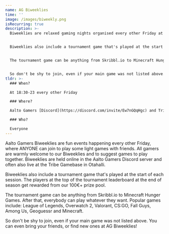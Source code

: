 ```yaml
---
name: AG Biweeklies
time: ''
image: /images/biweekly.png
isRecurring: true
description: >-
  Biweeklies are relaxed gaming nights organised every other Friday at 18:30 onwards. At biweeklies, you can count on having fun and making new friends.


  Biweeklies also include a tournament game that's played at the start of each session. The players at the top of the tournament leaderboard at the end of season get rewarded from our 100€+ prize pool. 


  The tournament game can be anything from Skribbl.io to Minecraft Hunger Games. After that, everybody can play whatever they want. Popular games include: League of Legends, Overwatch 2, Valorant, CS:GO, Fall Guys, Among Us, Geoguessr and Minecraft. 


  So don't be shy to join, even if your main game was not listed above. You can even bring your friends, or find new ones at AG Biweeklies!
tldr: >-
  ### When?

  At 18:30-23 every other Friday

  ### Where?

  Aalto Gamers [Discord](https://discord.com/invite/Ew7nGQqHgc) and Tribe Gamebase

  ### Who?

  Everyone
---
```


Aalto Gamers Biweeklies are fun events happening every other Friday, where ANYONE can join to play some light games with friends. All gamers are warmly welcome to our Biweeklies and to suggest games to play together. Biweeklies are held online in the Aalto Gamers Discord server and often also live at the Tribe Gamebase in Otahalli.

Biweeklies also include a tournament game that's played at the start of each session. The players at the top of the tournament leaderboard at the end of season get rewarded from our 100€+ prize pool.

The tournament game can be anything from Skribbl.io to Minecraft Hunger Games. After that, everybody can play whatever they want. Popular games include: League of Legends, Overwatch 2, Valorant, CS:GO, Fall Guys, Among Us, Geoguessr and Minecraft.

So don't be shy to join, even if your main game was not listed above. You can even bring your friends, or find new ones at AG Biweeklies!
